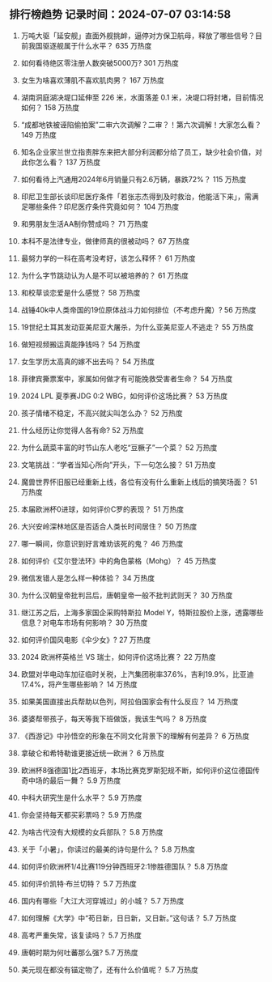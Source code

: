
## 排行榜趋势 记录时间：2024-07-07 03:14:58
  
  1. 万吨大驱「延安舰」直面外舰挑衅，逼停对方保卫航母，释放了哪些信号？目前我国驱逐舰属于什么水平？ 635 万热度
    
  2. 如何看待绝区零注册人数突破5000万? 301 万热度
    
  3. 女生为啥喜欢薄肌不喜欢肌肉男？ 167 万热度
    
  4. 湖南洞庭湖决堤口延伸至 226 米，水面落差 0.1 米，决堤口将封堵，目前情况如何？ 158 万热度
    
  5. “成都地铁被诬陷偷拍案”二审六次调解？二审？！第六次调解！大家怎么看？ 149 万热度
    
  6. 知名企业家兰世立指责胖东来把大部分利润都分给了员工，缺少社会价值，对此你怎么看？ 137 万热度
    
  7. 如何看待上汽通用2024年6月销量只有2.6万辆，暴跌72%？ 115 万热度
    
  8. 印尼卫生部长谈印尼医疗条件「若张志杰得到及时救治，他能活下来」，需满足哪些条件？印尼医疗条件究竟如何？ 104 万热度
    
  9. 和男朋友生活AA制你赞成吗？ 71 万热度
    
  10. 本科不是法律专业，做律师真的很被动吗？ 67 万热度
    
  11. 最努力学的一科在高考没考好，该怎么释怀？ 61 万热度
    
  12. 为什么字节跳动认为人是不可以被培养的？ 61 万热度
    
  13. 和校草谈恋爱是什么感觉？ 58 万热度
    
  14. 战锤40k中人类帝国的19位原体战斗力如何排位（不考虑升魔）? 56 万热度
    
  15. 19世纪土耳其发动亚美尼亚大屠杀，为什么亚美尼亚人不逃走？ 55 万热度
    
  16. 做短视频搬运真能挣钱吗？ 54 万热度
    
  17. 女生学历太高真的嫁不出去吗？ 54 万热度
    
  18. 菲律宾撕票案中，家属如何做才有可能挽救受害者生命？ 54 万热度
    
  19. 2024 LPL 夏季赛JDG 0:2 WBG，如何评价这场比赛？ 53 万热度
    
  20. 孩子情绪不稳定，不高兴就尖叫怎么办？ 52 万热度
    
  21. 什么经历让你觉得人各有命? 52 万热度
    
  22. 为什么蔬菜丰富的时节山东人老吃“豆橛子”一个菜？ 52 万热度
    
  23. 文笔挑战：“学者当知心所向”开头，下一句怎么接？ 51 万热度
    
  24. 魔兽世界怀旧服已经重新上线，各位有没有什么重新上线后的搞笑场面？ 51 万热度
    
  25. 本届欧洲杯0进球，如何评价C罗的表现？ 51 万热度
    
  26. 大兴安岭深林地区是否适合人类长时间居住？ 50 万热度
    
  27. 哪一瞬间，你意识到好言难劝该死的鬼？ 46 万热度
    
  28. 如何评价《艾尔登法环》中的角色蒙格（Mohg）？ 45 万热度
    
  29. 微信发错人是怎么样一种体验？ 34 万热度
    
  30. 为什么汉朝皇帝批判吕后，唐朝皇帝一般不批判武则天？ 30 万热度
    
  31. 继江苏之后，上海多家国企采购特斯拉 Model Y，特斯拉股价上涨，透露哪些信息？对电车市场有何影响？ 30 万热度
    
  32. 如何评价国风电影《伞少女》? 27 万热度
    
  33. 2024 欧洲杯英格兰 VS 瑞士，如何评价这场比赛？ 22 万热度
    
  34. 欧盟对华电动车加征临时关税，上汽集团税率37.6%，吉利19.9%，比亚迪17.4%，将产生哪些影响？ 14 万热度
    
  35. 如果美国直接出兵帮助以色列，阿拉伯国家会有什么反应？ 14 万热度
    
  36. 婆婆帮带孩子，每天等我下班做饭，我该生气吗？ 8 万热度
    
  37. 《西游记》中孙悟空的形象在不同文化背景下的理解有何差异？ 6 万热度
    
  38. 拿破仑和希特勒谁更接近统一欧洲？ 6 万热度
    
  39. 欧洲杯8强德国1比2西班牙，本场比赛克罗斯犯规不断，如何评价这位德国传奇中场的最后一舞？ 5.9 万热度
    
  40. 中科大研究生是什么水平？ 5.9 万热度
    
  41. 你会坚持每天都买彩票吗？ 5.9 万热度
    
  42. 为啥古代没有大规模的女兵部队？ 5.8 万热度
    
  43. 关于「小暑」，你读过的最美的诗句是什么？ 5.8 万热度
    
  44. 如何评价欧洲杯1/4比赛119分钟西班牙2:1惨胜德国队？ 5.8 万热度
    
  45. 如何评价凯特·布兰切特？ 5.7 万热度
    
  46. 国内有哪些「大江大河穿城过」的小城？ 5.7 万热度
    
  47. 如何理解《大学》中“苟日新，日日新，又日新。”这句话？ 5.7 万热度
    
  48. 高考严重失常，该复读吗？ 5.7 万热度
    
  49. 唐朝时期为何吐蕃那么强? 5.7 万热度
    
  50. 美元现在都没有锚定物了，还有什么价值呢？ 5.7 万热度
    